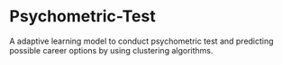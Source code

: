 # Psychometric-Test
A adaptive learning model to conduct psychometric test and predicting possible career options by using clustering algorithms.
